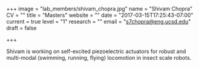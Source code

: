 +++
image = "lab_members/shivam_chopra.jpg"
name = "Shivam Chopra"
CV = ""
title = "Masters"
website = ""
date = "2017-03-15T17:25:43-07:00"
current = true
level = "1"
research = ""
email = "s7chopra@eng.ucsd.edu"
draft = false

+++

Shivam is working on self-excited piezoelectric actuators for robust and multi-modal (swimming, running, flying) locomotion in insect scale robots.